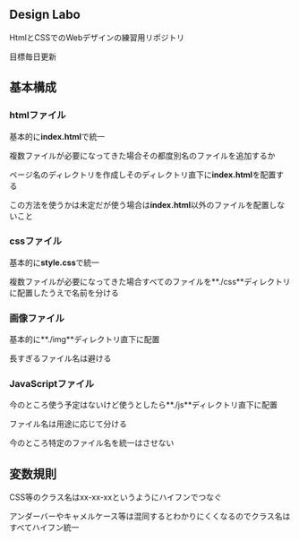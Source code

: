 ## Design Labo

HtmlとCSSでのWebデザインの練習用リポジトリ

目標毎日更新



## 基本構成

### htmlファイル

基本的に**index.html**で統一

複数ファイルが必要になってきた場合その都度別名のファイルを追加するか

ページ名のディレクトリを作成しそのディレクトリ直下に**index.html**を配置する

この方法を使うかは未定だが使う場合は**index.html**以外のファイルを配置しないこと



### cssファイル

基本的に**style.css**で統一

複数ファイルが必要になってきた場合すべてのファイルを**./css**ディレクトリに配置したうえで名前を分ける



### 画像ファイル

基本的に**./img**ディレクトリ直下に配置

長すぎるファイル名は避ける



### JavaScriptファイル

今のところ使う予定はないけど使うとしたら**./js**ディレクトリ直下に配置

ファイル名は用途に応じて分ける

今のところ特定のファイル名を統一はさせない



## 変数規則

CSS等のクラス名はxx-xx-xxというようにハイフンでつなぐ

アンダーバーやキャメルケース等は混同するとわかりにくくなるのでクラス名はすべてハイフン統一

